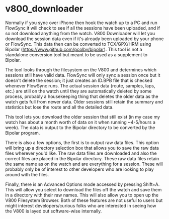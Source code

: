 v800_downloader
===============

Normally if you sync over iPhone then hook the watch up to a PC and run FlowSync it will check to see if all the sessions have been uploaded, and if so not download anything from the watch. V800 Downloader will let you download the session data even if it's already been uploaded by your phone or FlowSync. This data then can be converted to TCX/GPX/HRM using Bipolar (https://www.github.com/pcolby/bipolar). This tool is not a standalone conversion tool but meant to be used as a supplement to Bipolar.

The tool looks through the filesystem on the V800 and determines which sessions still have valid data. FlowSync will only sync a session once but it doesn't delete the session; it just creates an ID.BPB file that is checked whenever FlowSync runs. The actual session data (route, samples, laps, etc.) are still on the watch until they are automatically deleted by some process, probably a housekeeping thing that deletes the older data as the watch gets full from newer data. Older sessions still retain the summary and statistics but lose the route and all the detailed data.

This tool lets you download the older session that still exist (in my case my watch has about a month worth of data on it when running ~4-5/hours a week). The data is output to the Bipolar directory to be converted by the Bipolar program.

There is also a few options, the first is to output raw data files. This option will bring up a directory selection box that allows you to save the raw data files wherever you'd like. The raw data files are downloaded and also the correct files are placed in the Bipolar directory. These raw data files retain the same name as on the watch and are everything for a session. These will probably only be of interest to other developers who are looking to play around with the files.

Finally, there is an Advanced Options mode accessed by pressing Shift+A. This will allow you select to download the files off the watch and save them in a directory with their raw names. This will also allow you to open up the V800 Filesystem Browser. Both of these features are not useful to users but might interest developers/curious folks who are interested in seeing how the V800 is layed out software-wise internally.
